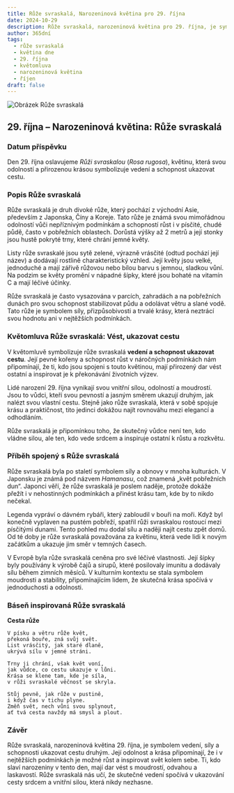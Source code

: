 ```yaml
---
title: Růže svraskalá, Narozeninová květina pro 29. října
date: 2024-10-29
description: Růže svraskalá, narozeninová květina pro 29. října, je symbolem Vést, ukazovat cestu. Objevte její jedinečný význam, fascinující příběhy a poezii, která oslavuje její krásu.
author: 365dní
tags:
  - růže svraskalá
  - květina dne
  - 29. října
  - květomluva
  - narozeninová květina
  - říjen
draft: false
---
```


![Obrázek Růže svraskalá](https://cdn.pixabay.com/photo/2020/05/31/12/22/that-phone-5242459_960_720.jpg#center)


## 29. října – Narozeninová květina: Růže svraskalá

### Datum příspěvku

Den 29. října oslavujeme _Růži svraskalou_ (_Rosa rugosa_), květinu, která svou odolností a přirozenou krásou symbolizuje vedení a schopnost ukazovat cestu.

### Popis Růže svraskalá

Růže svraskalá je druh divoké růže, který pochází z východní Asie, především z Japonska, Číny a Koreje. Tato růže je známá svou mimořádnou odolností vůči nepříznivým podmínkám a schopností růst i v písčité, chudé půdě, často v pobřežních oblastech. Dorůstá výšky až 2 metrů a její stonky jsou hustě pokryté trny, které chrání jemné květy.

Listy růže svraskalé jsou sytě zelené, výrazně vrásčité (odtud pochází její název) a dodávají rostlině charakteristický vzhled. Její květy jsou velké, jednoduché a mají zářivě růžovou nebo bílou barvu s jemnou, sladkou vůní. Na podzim se květy promění v nápadné šípky, které jsou bohaté na vitamín C a mají léčivé účinky.

Růže svraskalá je často vysazována v parcích, zahradách a na pobřežních dunách pro svou schopnost stabilizovat půdu a odolávat větru a slané vodě. Tato růže je symbolem síly, přizpůsobivosti a trvalé krásy, která neztrácí svou hodnotu ani v nejtěžších podmínkách.

### Květomluva Růže svraskalá: Vést, ukazovat cestu

V květomluvě symbolizuje růže svraskalá **vedení a schopnost ukazovat cestu**. Její pevné kořeny a schopnost růst v náročných podmínkách nám připomínají, že ti, kdo jsou spojeni s touto květinou, mají přirozený dar vést ostatní a inspirovat je k překonávání životních výzev.

Lidé narození 29. října vynikají svou vnitřní sílou, odolností a moudrostí. Jsou to vůdci, kteří svou pevností a jasným směrem ukazují druhým, jak nalézt svou vlastní cestu. Stejně jako růže svraskalá, která v sobě spojuje krásu a praktičnost, tito jedinci dokážou najít rovnováhu mezi elegancí a odhodláním.

Růže svraskalá je připomínkou toho, že skutečný vůdce není ten, kdo vládne silou, ale ten, kdo vede srdcem a inspiruje ostatní k růstu a rozkvětu.

### Příběh spojený s Růže svraskalá

Růže svraskalá byla po staletí symbolem síly a obnovy v mnoha kulturách. V Japonsku je známá pod názvem _Hamanasu_, což znamená „květ pobřežních dun“. Japonci věří, že růže svraskalá je poslem naděje, protože dokáže přežít i v nehostinných podmínkách a přinést krásu tam, kde by to nikdo nečekal.

Legenda vypráví o dávném rybáři, který zabloudil v bouři na moři. Když byl konečně vyplaven na pustém pobřeží, spatřil růži svraskalou rostoucí mezi písčitými dunami. Tento pohled mu dodal sílu a naději najít cestu zpět domů. Od té doby je růže svraskalá považována za květinu, která vede lidi k novým začátkům a ukazuje jim směr v temných časech.

V Evropě byla růže svraskalá ceněna pro své léčivé vlastnosti. Její šípky byly používány k výrobě čajů a sirupů, které posilovaly imunitu a dodávaly sílu během zimních měsíců. V kulturním kontextu se stala symbolem moudrosti a stability, připomínajícím lidem, že skutečná krása spočívá v jednoduchosti a odolnosti.

### Báseň inspirovaná Růže svraskalá

**Cesta růže**

```
V písku a větru růže květ,  
překoná bouře, zná svůj svět.  
List vrásčitý, jak staré dlaně,  
ukrývá sílu v jemné stráni.  

Trny ji chrání, však květ voní,  
jak vůdce, co cestu ukazuje v lůni.  
Krása se klene tam, kde je síla,  
v růži svraskalé věčnost se skryla.  

Stůj pevně, jak růže v pustině,  
i když čas v tichu plyne.  
Změň svět, nech vůni svou splynout,  
ať tvá cesta navždy má smysl a plout.  
```

### Závěr

Růže svraskalá, narozeninová květina 29. října, je symbolem vedení, síly a schopnosti ukazovat cestu druhým. Její odolnost a krása připomínají, že i v nejtěžších podmínkách je možné růst a inspirovat svět kolem sebe. Ti, kdo slaví narozeniny v tento den, mají dar vést s moudrostí, odvahou a laskavostí. Růže svraskalá nás učí, že skutečné vedení spočívá v ukazování cesty srdcem a vnitřní silou, která nikdy nezhasne.